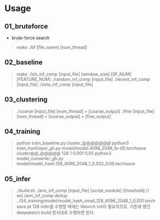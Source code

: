 # Usage

## 01_bruteforce
- brute-force search
> make
> ./bf [file_name] [num_thread]

## 02_baseline
> make
> ./lsh_inf_comp [input_file] [window_size] [SF_NUM] [FEATURE_NUM]
> ./random_inf_comp [input_file]
> ./recent_inf_comp [input_file]
> ./sota_inf_comp [input_file]

## 03_clustering
> ./coarse [input_file] [num_thread] > [coarse_output]
> ./fine [input_file] [num_thread] < [coarse_output] > [fine_output]

## 04_training
> python train_baseline.py cluster_@@_@@@@@
> python3 train_hashlayer_gh.py model/model.4096_2048_1e-05.torchsave cluster_@@_@@@@@ 128 1 0.001 0.05
> python3 model_converter_gh.py model/model_hash.128_4096_2048_1_0.002_0.05.torchsave

## 05_infer
> ./build.sh
> ./ann_inf_comp [input_file] [script_module] [threshold] // ex)./ann_inf_comp dedup ../04_training/model/model_hash_small_128_4096_2048_1_0.001.torchsave.pt 128
infer를 수행할 때에는 libtorch init이 필요하므로, 기존에 했던 deepsketch build 방식대로 수행하면 된다.
